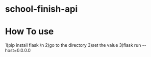 # school-finish-api
<h1>How To use</h1>
1)pip install flask \n
2)go to the directory
3)set the value
3)flask run --host=0.0.0.0
